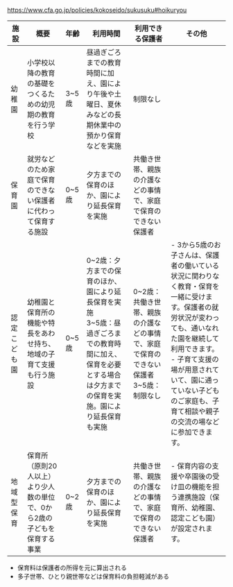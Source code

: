 https://www.cfa.go.jp/policies/kokoseido/sukusuku#hoikuryou

| 施設 | 概要 | 年齢 | 利用時間 | 利用できる保護者 | その他 |
| ---- | ---- | ---- | ---- | ---- | ---- |
| 幼稚園 | 小学校以降の教育の基礎をつくるための幼児期の教育を行う学校 | 3~5歳 | 昼過ぎごろまでの教育時間に加え、園により午後や土曜日、夏休みなどの長期休業中の預かり保育などを実施 | 制限なし |  |
| 保育園 | 就労などのため家庭で保育のできない保護者に代わって保育する施設 | 0~5歳 | 夕方までの保育のほか、園により延長保育を実施 | 共働き世帯、親族の介護などの事情で、家庭で保育のできない保護者 |  |
| 認定こども園 | 幼稚園と保育所の機能や特長をあわせ持ち、地域の子育て支援も行う施設 | 0~5歳 | 0~2歳：夕方までの保育のほか、園により延長保育を実施<br>3~5歳：昼過ぎごろまでの教育時間に加え、保育を必要とする場合は夕方までの保育を実施。園により延長保育も実施 | 0~2歳：共働き世帯、親族の介護などの事情で、家庭で保育のできない保護者<br>3~5歳：制限なし | - 3から5歳のお子さんは、保護者の働いている状況に関わりなく教育・保育を一緒に受けます。保護者の就労状況が変わっても、通いなれた園を継続して利用できます。<br>- 子育て支援の場が用意されていて、園に通っていない子どものご家庭も、子育て相談や親子の交流の場などに参加できます。 |
| 地域型保育 | 保育所（原則20人以上）より少人数の単位で、0から2歳の子どもを保育する事業 | 0~2歳 | 夕方までの保育のほか、園により延長保育を実施 | 共働き世帯、親族の介護などの事情で、家庭で保育のできない保護者 | - 保育内容の支援や卒園後の受け皿の機能を担う連携施設（保育所、幼稚園、認定こども園）が設定されます。 |

- 保育料は保護者の所得を元に算出される
- 多子世帯、ひとり親世帯などは保育料の負担軽減がある

